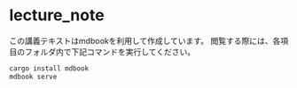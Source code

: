 
# lecture_note

この講義テキストはmdbookを利用して作成しています。
閲覧する際には、各項目のフォルダ内で下記コマンドを実行してください。
```bash
cargo install mdbook
mdbook serve
```